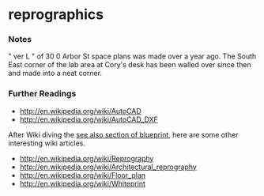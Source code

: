 reprographics
=============

### Notes

" ver L " of 30 0 Arbor St space plans was made over a year ago. The South East
corner of the lab area at Cory's desk has been walled over since then and made
into a neat corner.

### Further Readings

* http://en.wikipedia.org/wiki/AutoCAD
* http://en.wikipedia.org/wiki/AutoCAD_DXF

After Wiki diving the [see also section of blueprint](http://en.wikipedia.org/wiki/Blueprint#See_also
), here are some other 
interesting wiki articles.

* http://en.wikipedia.org/wiki/Reprography
* http://en.wikipedia.org/wiki/Architectural_reprography
* http://en.wikipedia.org/wiki/Floor_plan
* http://en.wikipedia.org/wiki/Whiteprint

